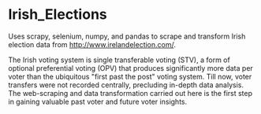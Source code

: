 # Irish_Elections

Uses scrapy, selenium, numpy, and pandas to scrape and transform Irish election data from http://www.irelandelection.com/. 

The Irish voting system is single transferable voting (STV), a form of optional preferential voting (OPV) that produces significantly 
more data per voter than the ubiquitous "first past the post" voting system. Till now, voter transfers were not recorded centrally, precluding in-depth data analysis. The web-scraping and data transformation carried out here is the first step in gaining valuable past voter and future voter insights. 
